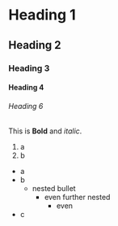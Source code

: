 # Heading 1
## Heading 2
### Heading 3
#### Heading 4
###### Heading 6

This is **Bold** and *italic*.

1. a
2. b

- a
- b
  - nested bullet
    - even further nested
      - even
- c